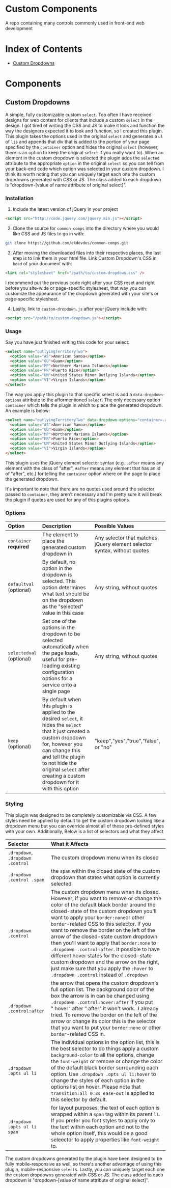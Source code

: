 # Custom Components
A repo containing many controls commonly used in front-end web development

# Index of Contents
- [Custom Dropdowns](#custom-dropdowns)

# Components
## Custom Dropdowns
A simple, fully customizable custom `select`. Too often I have received designs for web content for clients that include a custom `select` in the design. I got tired of writing the CSS and JS to make it look and function the way the designers expected it to look and function, so I created this plugin. This plugin takes the options used in the original `select` and generates a `ul` of `li`s and appends that div that is added to the portion of your page specified by the `container` option and hides the original `select` (however, there is an option to keep the original `select` if you really want to). When an element in the custom dropdown is selected the plugin adds the `selected` attribute to the appropriate `option` in the original `select` so you can tell from your back-end code which option was selected in your custom dropdown. I think its worth noting that you can uniquely target each one the custom dropdowns generated with CSS or JS. The class added to each dropdown is "dropdown-[value of name attribute of original select]".

### Installation
1. Include the latest version of jQuery in your project
```html
<script src="http://code.jquery.com/jquery.min.js"></script>
```
2. Clone the source for `common-comps` into the directory where you would like CSS and JS files to go in with:
```bash
git clone https://github.com/ekdevdes/common-comps.git
```
3. After moving the downloaded files into their respective places, the last step is to link them in your html file. Link Custom Dropdown's CSS in `head` of your document with:
```html
<link rel="stylesheet" href="/path/to/custom-dropdown.css" />
```
I recommend put the previous code right after your CSS reset and right before you site-wide or page-specific stylesheet, that way you can customize the appearance of the dropdown generated with your site's or page-specific stylesheet.

4. Lastly, link to `custom-dropdown.js` after your jQuery include with:
```html
<script src="/path/to/custom-dropdown.js"></script>
```

### Usage
Say you have just finished writing this code for your select:
```html
<select name="outlyingTerritoryTwo">
  <option value="AS">American Samoa</option>
  <option value="GU">Guam</option>
  <option value="MP">Northern Mariana Islands</option>
  <option value="PR">Puerto Rico</option>
  <option value="UM">United States Minor Outlying Islands</option>
  <option value="VI">Virgin Islands</option>
</select>
```
The way you apply this plugin to that specific select is add a `data-dropdown-options` attribute to the afformentioned `select`. The only necessary option `container` which tells the plugin in which to place the generated dropdown. An example is below:
```html
<select name="outlyingTerritoryTwo" data-dropdown-options="container=.after">
  <option value="AS">American Samoa</option>
  <option value="GU">Guam</option>
  <option value="MP">Northern Mariana Islands</option>
  <option value="PR">Puerto Rico</option>
  <option value="UM">United States Minor Outlying Islands</option>
  <option value="VI">Virgin Islands</option>
</select>
```
This plugin uses the jQuery element selector syntax (e.g. `.after` means any element with the class of "after", `#after` means any element that has an id of "after", etc.) for telling the `container` option where on the page to place the generated dropdown.

It's important to note that there are no quotes used around the selector passed to `container`, they aren't necessary and I'm pretty sure it will break the plugin if quotes are used for any of this plugins options.
### Options

|Option|Description|Possible Values|
|:-----|:----------|:--------------|
|`container` **required** | The element to place the generated custom dropdown in | Any selector that matches jQuery element selector syntax, without quotes
|`defaultval` (optional) | By default, no option in the dropdown is selected. This option determines what text should be on the dropdown as the "selected" value in this case| Any string, without quotes
|`selectedval` (optional) | Set one of the options in the dropdown to be selected automatically when the page loads, useful for pre-loading existing configuration options for a service onto a single page | Any string, without quotes
|`keep` (optional) | By default when this plugin is applied to the desired `select`, it hides the `select` that it just created a custom dropdown for, however you can change this and tell the plugin to not hide the original `select` after creating a custom dropdown for it with this option | "keep","yes","true","false", or "no"
### Styling
This plugin was designed to be completely customizable via CSS. A few styles need be applied by default to get the custom dropdown looking like a dropdown menu but you can override almost all of these pre-defined styles with your own. Additionally, Below is a list of selectors and what they affect

|Selector| What it Affects|
|:-------|:---------------|
|`.dropdown`, `.dropdown .control`| The custom dropdown menu when its closed 
|`.dropdown .control .span` | the `span` within the closed state of the custom dropdown that states what option is currently selected
|`.dropdown .control` | The custom dropdown menu when its closed. However, if you want to remove or change the color of the default black border around the closed-state of the custom dropdown you'll want to apply your `border:none`or other `border`-related CSS to this selector. If you want to remove the border on the left of the arrow of the closed-state custom dropdown then you'll want to apply that `border:none` to `.dropdown .control:after`. It possible to have different hover states for the closed-state custom dropdown and the arrow on the right, just make sure that you apply the `:hover` to `.dropdown .control` instead of `.dropdown`
| `.dropdown .control:after`| the arrow that opens the custom dropdown's full option list. The background color of the box the arrow is in can be changed using `.dropdown .control:hover:after` if you put ":hover" after ":after" it won't work...I already tried. To remove the border on the left of the arrow  or change its color this is the selector that you want to put your `border:none` or other `border`-related CSS in.
|`.dropdown .opts ul li` | The individual options in the option list, this is the best selector to do things apply a custom `background-color` to all the options, change the `font-weight` or remove or change the color of the default black border surrounding each option. Use `.dropdown .opts ul li:hover` to change the styles of each option in the options list on hover. Please note that `transition:all 0.3s ease-out` is applied to this selector by default.
|`.dropdown .opts ul li span` | for layout purposes, the text of each option is wrapped within a `span` tag within its parent `li`. If you prefer you font styles to apply only to the text within each option and not to the whole option itself, this would be a good seleector to apply properties like `font-weight` to.


The custom dropdowns generated by the plugin have been designed to be fully mobile-responsive as well, so there's another advantage of using this plugin, mobile-responsive `select`s. Lastly, you can uniquely target each one the custom dropdowns generated with CSS or JS. The class added to each dropdown is "dropdown-[value of name attribute of original select]".
